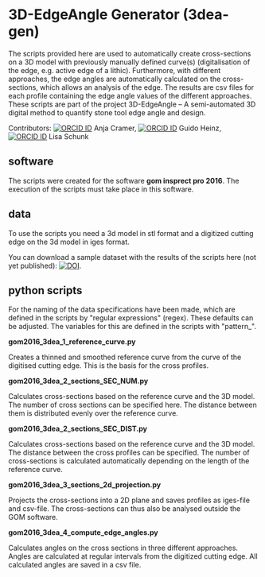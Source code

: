 # 3D-EdgeAngle Generator (3dea-gen)

The scripts provided here are used to automatically create cross-sections on a 3D model with previously manually defined curve(s) (digitalisation of the edge, e.g. active edge of a lithic). Furthermore, with different approaches, the edge angles are automatically calculated on the cross-sections, which allows an analysis of the edge. The results are csv files for each profile containing the edge angle values of the different approaches.
These scripts are part of the project 3D-EdgeAngle – A semi-automated 3D digital method to quantify stone tool edge angle and design. 

Contributors: [![ORCID ID](http://info.orcid.org/wp-content/uploads/2019/11/orcid_16x16.png)](http://orcid.org/0000-0002-5232-1944) Anja Cramer, [![ORCID ID](http://info.orcid.org/wp-content/uploads/2019/11/orcid_16x16.png)](http://orcid.org/0000-0003-2175-9908) Guido Heinz, [![ORCID ID](https://info.orcid.org/wp-content/uploads/2019/11/orcid_16x16.png)](ttp://orcid.org/0000-0002-2193-7340) Lisa Schunk

## software

The scripts were created for the software **gom insprect pro 2016**. The execution of the scripts must take place in this software.

## data

To use the scripts you need a 3d model in stl format and a digitized cutting edge on the 3d model in iges format.

You can download a sample dataset with the results of the scripts here (not yet published): [![DOI](https://zenodo.org/badge/DOI/10.5281/zenodo.4428498.svg)](https://doi.org/10.5281/zenodo.7360011).

## python scripts

For the naming of the data specifications have been made, which are defined in the scripts by "regular expressions" (regex). These defaults can be adjusted. The variables for this are defined in the scripts with "pattern_". 

**gom2016_3dea_1_reference_curve.py**

Creates a thinned and smoothed reference curve from the curve of the digitised cutting edge. This is the basis for the cross profiles.

**gom2016_3dea_2_sections_SEC_NUM.py**

Calculates cross-sections based on the reference curve and the 3D model. 
The number of cross sections can be specified here. The distance between them is distributed evenly over the reference curve. 

**gom2016_3dea_2_sections_SEC_DIST.py**

Calculates cross-sections based on the reference curve and the 3D model. The distance between the cross profiles can be specified. The number of cross-sections is calculated automatically depending on the length of the reference curve.

**gom2016_3dea_3_sections_2d_projection.py**

Projects the cross-sections into a 2D plane and saves profiles as iges-file and csv-file. The cross-sections can thus also be analysed outside the GOM software.

**gom2016_3dea_4_compute_edge_angles.py**

Calculates angles on the cross sections in three different approaches. Angles are calculated at regular intervals from the digitized cutting edge. All calculated angles are saved in a csv file.

